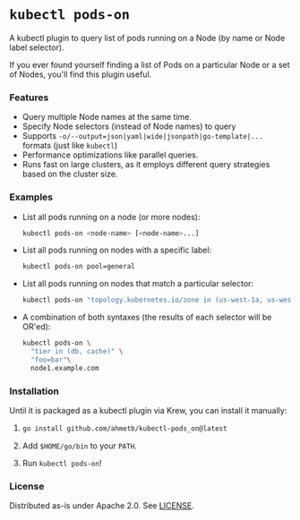 # `kubectl pods-on`

A kubectl plugin to query list of pods running on a Node (by name or Node label
selector).

If you ever found yourself finding a list of Pods on a particular Node or a
set of Nodes, you'll find this plugin useful.

### Features

- Query multiple Node names at the same time.
- Specify Node selectors (instead of Node names) to query
- Supports `-o/--output=json|yaml|wide|jsonpath|go-template|...` formats (just
  like `kubectl`)
- Performance optimizations like parallel queries.
- Runs fast on large clusters, as it employs different query strategies based on
  the cluster size.

### Examples

- List all pods running on a node (or more nodes):

  ```sh
  kubectl pods-on <node-name> [<node-name>...]
  ```

- List all pods running on nodes with a specific label:

  ```sh
  kubectl pods-on pool=general
  ```

- List all pods running on nodes that match a particular selector:

  ```sh
  kubectl pods-on "topology.kubernetes.io/zone in (us-west-1a, us-west-1b)"
  ```

- A combination of both syntaxes (the results of each selector will be OR'ed):

  ```sh
  kubectl pods-on \
    "tier in (db, cache)" \
    "foo=bar"\
    node1.example.com
  ```

### Installation

Until it is packaged as a kubectl plugin via Krew, you can install it manually:

1. ```sh
   go install github.com/ahmetb/kubectl-pods_on@latest
   ```

2. Add `$HOME/go/bin` to your `PATH`.

3. Run `kubectl pods-on`!

### License

Distributed as-is under Apache 2.0. See [LICENSE](./LICENSE).
